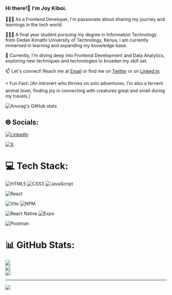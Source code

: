 ### Hi there!👋 I'm Joy Kiboi.

👩🏻‍💻 As a Frontend Developer, I'm passionate about sharing my journey and learnings in the tech world.


👩🏻‍🎓 A final year student pursuing my degree in Information Technology from Dedan Kimathi University of Technology, Kenya, I am currently immersed in learning and expanding my knowledge base.

💭 Currently, I'm diving deep into Frontend Development and Data Analytics, exploring new techniques and technologies to broaden my skill set.

📫 Let's connect! Reach me at [Email](zaki.dev22@gmail.com) or find me on [Twitter](https://twitter.com/Joy_Kiboi) or on [Linked In](https://www.linkedin.com/in/joy-kiboi-917661278/).

⚡ Fun Fact: [An introvert who thrives on solo adventures, I'm also a fervent animal lover, finding joy in connecting with creatures great and small during my travels.]

![Anurag's GitHub stats](https://github-readme-stats.vercel.app/api?username=Muthonikiboi&show_icons=true&theme=midnight-purple)


## 🌐 Socials:
[![LinkedIn](https://img.shields.io/badge/LinkedIn-%230077B5.svg?logo=linkedin&logoColor=white)](https://linkedin.com/in/JoyKiboi) 
<!--[![Pinterest](https://img.shields.io/badge/Pinterest-%23E60023.svg?logo=Pinterest&logoColor=white)](https://pinterest.com/ZakiDev) 
[![TikTok](https://img.shields.io/badge/TikTok-%23000000.svg?logo=TikTok&logoColor=white)](https://tiktok.com/@zakikiboi) -->
[![X](https://img.shields.io/badge/X-black.svg?logo=X&logoColor=white)](https://x.com/JoyKiboi) 

# 💻 Tech Stack:
![HTML5](https://img.shields.io/badge/html5-%23E34F26.svg?style=for-the-badge&logo=html5&logoColor=white) 
![CSS3](https://img.shields.io/badge/css3-%231572B6.svg?style=for-the-badge&logo=css3&logoColor=white) 
![JavaScript](https://img.shields.io/badge/javascript-%23323330.svg?style=for-the-badge&logo=javascript&logoColor=%23F7DF1E) 
<!-- ![TailwindCSS](https://img.shields.io/badge/tailwindcss-%2338B2AC.svg?style=for-the-badge&logo=tailwind-css&logoColor=white) 
![AWS](https://img.shields.io/badge/AWS-%23FF9900.svg?style=for-the-badge&logo=amazon-aws&logoColor=white) -->
![React](https://img.shields.io/badge/react-%2320232a.svg?style=for-the-badge&logo=react&logoColor=%2361DAFB) 
<!-- ![Redux](https://img.shields.io/badge/redux-%23593d88.svg?style=for-the-badge&logo=redux&logoColor=white) 
![React Router](https://img.shields.io/badge/React_Router-CA4245?style=for-the-badge&logo=react-router&logoColor=white) 
![React Hook Form](https://img.shields.io/badge/React%20Hook%20Form-%23EC5990.svg?style=for-the-badge&logo=reacthookform&logoColor=white) -->
![Vite](https://img.shields.io/badge/vite-%23646CFF.svg?style=for-the-badge&logo=vite&logoColor=white) 
![NPM](https://img.shields.io/badge/NPM-%23CB3837.svg?style=for-the-badge&logo=npm&logoColor=white) 
<!-- ![NodeJS](https://img.shields.io/badge/node.js-6DA55F?style=for-the-badge&logo=node.js&logoColor=white) -->
<!-- ![Nodemon](https://img.shields.io/badge/NODEMON-%23323330.svg?style=for-the-badge&logo=nodemon&logoColor=%BBDEAD) -->
![React Native](https://img.shields.io/badge/react_native-%2320232a.svg?style=for-the-badge&logo=react&logoColor=%2361DAFB) 
![Expo](https://img.shields.io/badge/expo-1C1E24?style=for-the-badge&logo=expo&logoColor=#D04A37) 
<!-- ![Express.js](https://img.shields.io/badge/express.js-%23404d59.svg?style=for-the-badge&logo=express&logoColor=%2361DAFB) -->
<!-- ![Vercel](https://img.shields.io/badge/vercel-%23000000.svg?style=for-the-badge&logo=vercel&logoColor=white) -->

<!--![Python](https://img.shields.io/badge/python-3670A0?style=for-the-badge&logo=python&logoColor=ffdd54) 
![Keras](https://img.shields.io/badge/Keras-%23D00000.svg?style=for-the-badge&logo=Keras&logoColor=white) 
![Pandas](https://img.shields.io/badge/pandas-%23150458.svg?style=for-the-badge&logo=pandas&logoColor=white) 
![TensorFlow](https://img.shields.io/badge/TensorFlow-%23FF6F00.svg?style=for-the-badge&logo=TensorFlow&logoColor=white) 
![NumPy](https://img.shields.io/badge/numpy-%23013243.svg?style=for-the-badge&logo=numpy&logoColor=white) 
![scikit-learn](https://img.shields.io/badge/scikit--learn-%23F7931E.svg?style=for-the-badge&logo=scikit-learn&logoColor=white) 
![Matplotlib](https://img.shields.io/badge/Matplotlib-%23ffffff.svg?style=for-the-badge&logo=Matplotlib&logoColor=black) -->
<!-- ![Docker](https://img.shields.io/badge/docker-%230db7ed.svg?style=for-the-badge&logo=docker&logoColor=white)
![Figma](https://img.shields.io/badge/figma-%23F24E1E.svg?style=for-the-badge&logo=figma&logoColor=white)--> 
<!-- ![Swagger](https://img.shields.io/badge/-Swagger-%23Clojure?style=for-the-badge&logo=swagger&logoColor=white) -->
<!--![Power Bi](https://img.shields.io/badge/power_bi-F2C811?style=for-the-badge&logo=powerbi&logoColor=black) 
![Jest](https://img.shields.io/badge/-jest-%23C21325?style=for-the-badge&logo=jest&logoColor=white)--> 
![Postman](https://img.shields.io/badge/Postman-FF6C37?style=for-the-badge&logo=postman&logoColor=white) 
<!--![MongoDB](https://img.shields.io/badge/MongoDB-%234ea94b.svg?style=for-the-badge&logo=mongodb&logoColor=white)-->
# 📊 GitHub Stats:
![](https://github-readme-stats.vercel.app/api?username=Muthonikiboi&theme=dark&hide_border=false&include_all_commits=false&count_private=false)<br/>
![](https://github-readme-streak-stats.herokuapp.com/?user=Muthonikiboi&theme=dark&hide_border=false)<br/>
![](https://github-readme-stats.vercel.app/api/top-langs/?username=Muthonikiboi&theme=dark&hide_border=false&include_all_commits=false&count_private=false&layout=compact)

---
[![](https://visitcount.itsvg.in/api?id=Muthonikiboi&icon=0&color=0)](https://visitcount.itsvg.in)

<!-- Proudly created with GPRM ( https://gprm.itsvg.in ) -->
